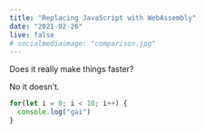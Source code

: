 ```yaml
---
title: "Replacing JavaScript with WebAssembly"
date: "2021-02-26"
live: false
# socialmediaimage: "comparison.jpg"
---
```


Does it really make things faster?

<!-- more -->

No it doesn’t.

```js
for(let i = 0; i < 10; i++) {
  console.log("gai")
}
```